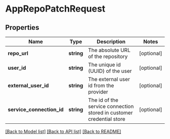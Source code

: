 # AppRepoPatchRequest

## Properties
Name | Type | Description | Notes
------------ | ------------- | ------------- | -------------
**repo_url** | **string** | The absolute URL of the repository | [optional] 
**user_id** | **string** | The unique id (UUID) of the user | [optional] 
**external_user_id** | **string** | The external user id from the provider | [optional] 
**service_connection_id** | **string** | The id of the service connection stored in customer credential store | [optional] 

[[Back to Model list]](../README.md#documentation-for-models) [[Back to API list]](../README.md#documentation-for-api-endpoints) [[Back to README]](../README.md)


